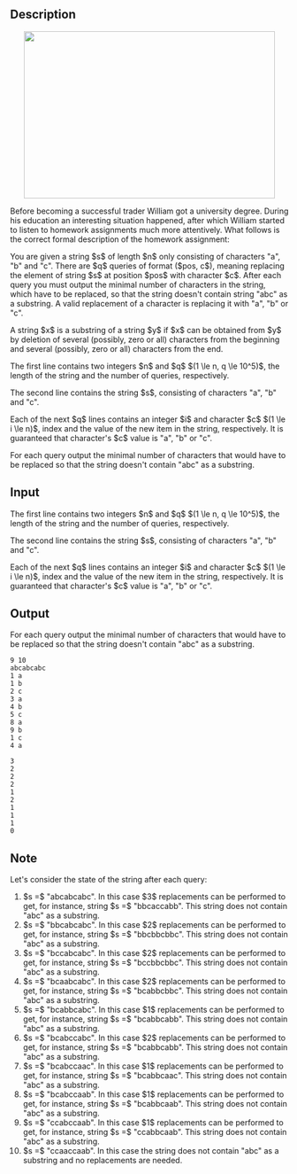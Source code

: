 ## Description

<div><center> <img class="tex-graphics" height="302px" src="file://ePkiegjX.png" style="max-width: 100.0%;max-height: 100.0%;" width="454px"> </center><p>Before becoming a successful trader William got a university degree. During his education an interesting situation happened, after which William started to listen to homework assignments much more attentively. What follows is the correct formal description of the homework assignment:</p><p>You are given a string $s$ of length $n$ only consisting of characters "<span class="tex-font-style-tt">a</span>", "<span class="tex-font-style-tt">b</span>" and "<span class="tex-font-style-tt">c</span>". There are $q$ queries of format ($pos, c$), meaning replacing the element of string $s$ at position $pos$ with character $c$. After each query you must output the minimal number of characters in the string, which have to be replaced, so that the string doesn't contain string "<span class="tex-font-style-tt">abc</span>" as a <span class="tex-font-style-bf">substring</span>. A valid replacement of a character is replacing it with "<span class="tex-font-style-tt">a</span>", "<span class="tex-font-style-tt">b</span>" or "<span class="tex-font-style-tt">c</span>".</p><p>A string $x$ is a substring of a string $y$ if $x$ can be obtained from $y$ by deletion of several (possibly, zero or all) characters from the beginning and several (possibly, zero or all) characters from the end.</p></div><div class="input-specification"><p>The first line contains two integers $n$ and $q$ $(1 \le n, q \le 10^5)$, the length of the string and the number of queries, respectively.</p><p>The second line contains the string $s$, consisting of characters "<span class="tex-font-style-tt">a</span>", "<span class="tex-font-style-tt">b</span>" and "<span class="tex-font-style-tt">c</span>".</p><p>Each of the next $q$ lines contains an integer $i$ and character $c$ $(1 \le i \le n)$, index and the value of the new item in the string, respectively. It is guaranteed that character's $c$ value is "<span class="tex-font-style-tt">a</span>", "<span class="tex-font-style-tt">b</span>" or "<span class="tex-font-style-tt">c</span>".</p></div><div class="output-specification"><p>For each query output the minimal number of characters that would have to be replaced so that the string doesn't contain "<span class="tex-font-style-tt">abc</span>" as a substring.</p></div>

## Input

<p>The first line contains two integers $n$ and $q$ $(1 \le n, q \le 10^5)$, the length of the string and the number of queries, respectively.</p><p>The second line contains the string $s$, consisting of characters "<span class="tex-font-style-tt">a</span>", "<span class="tex-font-style-tt">b</span>" and "<span class="tex-font-style-tt">c</span>".</p><p>Each of the next $q$ lines contains an integer $i$ and character $c$ $(1 \le i \le n)$, index and the value of the new item in the string, respectively. It is guaranteed that character's $c$ value is "<span class="tex-font-style-tt">a</span>", "<span class="tex-font-style-tt">b</span>" or "<span class="tex-font-style-tt">c</span>".</p>

## Output

<p>For each query output the minimal number of characters that would have to be replaced so that the string doesn't contain "<span class="tex-font-style-tt">abc</span>" as a substring.</p>





```input1
9 10
abcabcabc
1 a
1 b
2 c
3 a
4 b
5 c
8 a
9 b
1 c
4 a
```




```output1
3
2
2
2
1
2
1
1
1
0
```



## Note

<p>Let's consider the state of the string after each query: </p><ol> <li> $s =$ "<span class="tex-font-style-tt">abcabcabc</span>". In this case $3$ replacements can be performed to get, for instance, string $s =$ "<span class="tex-font-style-tt">bbcaccabb</span>". This string does not contain "<span class="tex-font-style-tt">abc</span>" as a substring.</li><li> $s =$ "<span class="tex-font-style-tt">bbcabcabc</span>". In this case $2$ replacements can be performed to get, for instance, string $s =$ "<span class="tex-font-style-tt">bbcbbcbbc</span>". This string does not contain "<span class="tex-font-style-tt">abc</span>" as a substring.</li><li> $s =$ "<span class="tex-font-style-tt">bccabcabc</span>". In this case $2$ replacements can be performed to get, for instance, string $s =$ "<span class="tex-font-style-tt">bccbbcbbc</span>". This string does not contain "<span class="tex-font-style-tt">abc</span>" as a substring.</li><li> $s =$ "<span class="tex-font-style-tt">bcaabcabc</span>". In this case $2$ replacements can be performed to get, for instance, string $s =$ "<span class="tex-font-style-tt">bcabbcbbc</span>". This string does not contain "<span class="tex-font-style-tt">abc</span>" as a substring.</li><li> $s =$ "<span class="tex-font-style-tt">bcabbcabc</span>". In this case $1$ replacements can be performed to get, for instance, string $s =$ "<span class="tex-font-style-tt">bcabbcabb</span>". This string does not contain "<span class="tex-font-style-tt">abc</span>" as a substring.</li><li> $s =$ "<span class="tex-font-style-tt">bcabccabc</span>". In this case $2$ replacements can be performed to get, for instance, string $s =$ "<span class="tex-font-style-tt">bcabbcabb</span>". This string does not contain "<span class="tex-font-style-tt">abc</span>" as a substring.</li><li> $s =$ "<span class="tex-font-style-tt">bcabccaac</span>". In this case $1$ replacements can be performed to get, for instance, string $s =$ "<span class="tex-font-style-tt">bcabbcaac</span>". This string does not contain "<span class="tex-font-style-tt">abc</span>" as a substring.</li><li> $s =$ "<span class="tex-font-style-tt">bcabccaab</span>". In this case $1$ replacements can be performed to get, for instance, string $s =$ "<span class="tex-font-style-tt">bcabbcaab</span>". This string does not contain "<span class="tex-font-style-tt">abc</span>" as a substring.</li><li> $s =$ "<span class="tex-font-style-tt">ccabccaab</span>". In this case $1$ replacements can be performed to get, for instance, string $s =$ "<span class="tex-font-style-tt">ccabbcaab</span>". This string does not contain "<span class="tex-font-style-tt">abc</span>" as a substring.</li><li> $s =$ "<span class="tex-font-style-tt">ccaaccaab</span>". In this case the string does not contain "<span class="tex-font-style-tt">abc</span>" as a substring and no replacements are needed.</li></ol>
